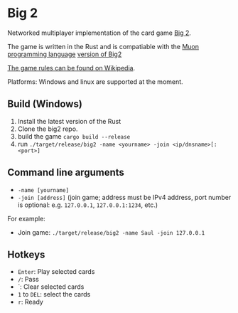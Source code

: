# Big 2

Networked multiplayer implementation of the card game [Big 2](https://en.wikipedia.org/wiki/Big_two).

The game is written in the Rust and is compatiable with the [Muon programming language](https://github.com/nickmqb/muon) [version of Big2](https://github.com/nickmqb/big2)

[The game rules can be found on Wikipedia](https://en.wikipedia.org/wiki/Big_two).

Platforms: Windows and linux are supported at the moment.


## Build (Windows)

1. Install the latest version of the Rust
2. Clone the big2 repo.
3. build the game `cargo build --release`
4. run `./target/release/big2 -name <yourname> -join <ip/dnsname>[:<port>]`

## Command line arguments

* `-name [yourname]`
* `-join [address]` (join game; address must be IPv4 address, port number is optional: e.g. `127.0.0.1`, `127.0.0.1:1234`, etc.)

For example:
* Join game: `./target/release/big2 -name Saul -join 127.0.0.1`

## Hotkeys

* `Enter`: Play selected cards
* `/`: Pass
* `: Clear selected cards
* `1` to `DEL`: select the cards
* `r`: Ready
